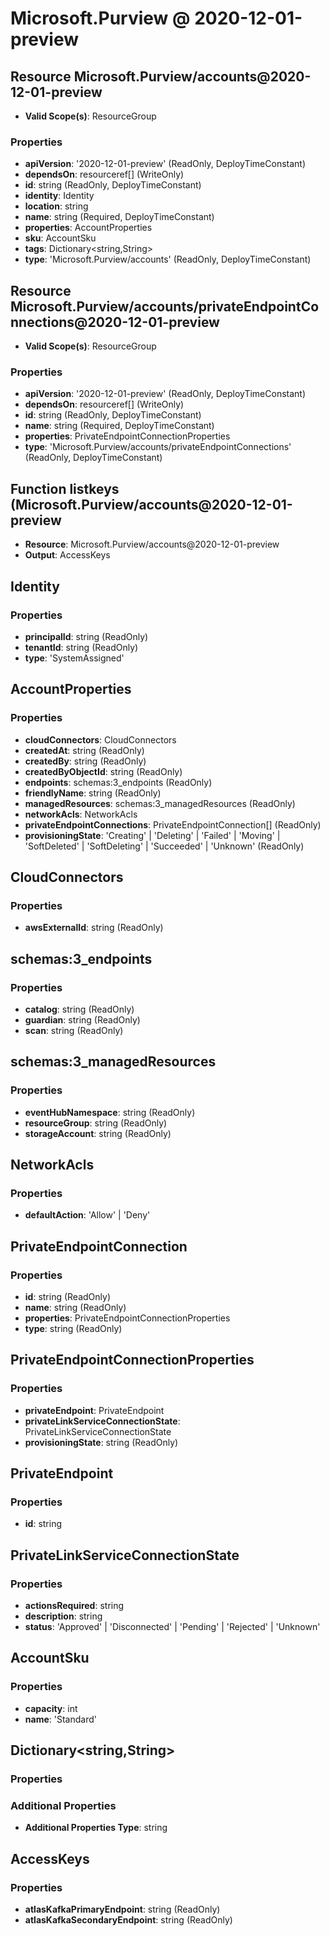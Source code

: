# Microsoft.Purview @ 2020-12-01-preview

## Resource Microsoft.Purview/accounts@2020-12-01-preview
* **Valid Scope(s)**: ResourceGroup
### Properties
* **apiVersion**: '2020-12-01-preview' (ReadOnly, DeployTimeConstant)
* **dependsOn**: resourceref[] (WriteOnly)
* **id**: string (ReadOnly, DeployTimeConstant)
* **identity**: Identity
* **location**: string
* **name**: string (Required, DeployTimeConstant)
* **properties**: AccountProperties
* **sku**: AccountSku
* **tags**: Dictionary<string,String>
* **type**: 'Microsoft.Purview/accounts' (ReadOnly, DeployTimeConstant)

## Resource Microsoft.Purview/accounts/privateEndpointConnections@2020-12-01-preview
* **Valid Scope(s)**: ResourceGroup
### Properties
* **apiVersion**: '2020-12-01-preview' (ReadOnly, DeployTimeConstant)
* **dependsOn**: resourceref[] (WriteOnly)
* **id**: string (ReadOnly, DeployTimeConstant)
* **name**: string (Required, DeployTimeConstant)
* **properties**: PrivateEndpointConnectionProperties
* **type**: 'Microsoft.Purview/accounts/privateEndpointConnections' (ReadOnly, DeployTimeConstant)

## Function listkeys (Microsoft.Purview/accounts@2020-12-01-preview
* **Resource**: Microsoft.Purview/accounts@2020-12-01-preview
* **Output**: AccessKeys

## Identity
### Properties
* **principalId**: string (ReadOnly)
* **tenantId**: string (ReadOnly)
* **type**: 'SystemAssigned'

## AccountProperties
### Properties
* **cloudConnectors**: CloudConnectors
* **createdAt**: string (ReadOnly)
* **createdBy**: string (ReadOnly)
* **createdByObjectId**: string (ReadOnly)
* **endpoints**: schemas:3_endpoints (ReadOnly)
* **friendlyName**: string (ReadOnly)
* **managedResources**: schemas:3_managedResources (ReadOnly)
* **networkAcls**: NetworkAcls
* **privateEndpointConnections**: PrivateEndpointConnection[] (ReadOnly)
* **provisioningState**: 'Creating' | 'Deleting' | 'Failed' | 'Moving' | 'SoftDeleted' | 'SoftDeleting' | 'Succeeded' | 'Unknown' (ReadOnly)

## CloudConnectors
### Properties
* **awsExternalId**: string (ReadOnly)

## schemas:3_endpoints
### Properties
* **catalog**: string (ReadOnly)
* **guardian**: string (ReadOnly)
* **scan**: string (ReadOnly)

## schemas:3_managedResources
### Properties
* **eventHubNamespace**: string (ReadOnly)
* **resourceGroup**: string (ReadOnly)
* **storageAccount**: string (ReadOnly)

## NetworkAcls
### Properties
* **defaultAction**: 'Allow' | 'Deny'

## PrivateEndpointConnection
### Properties
* **id**: string (ReadOnly)
* **name**: string (ReadOnly)
* **properties**: PrivateEndpointConnectionProperties
* **type**: string (ReadOnly)

## PrivateEndpointConnectionProperties
### Properties
* **privateEndpoint**: PrivateEndpoint
* **privateLinkServiceConnectionState**: PrivateLinkServiceConnectionState
* **provisioningState**: string (ReadOnly)

## PrivateEndpoint
### Properties
* **id**: string

## PrivateLinkServiceConnectionState
### Properties
* **actionsRequired**: string
* **description**: string
* **status**: 'Approved' | 'Disconnected' | 'Pending' | 'Rejected' | 'Unknown'

## AccountSku
### Properties
* **capacity**: int
* **name**: 'Standard'

## Dictionary<string,String>
### Properties
### Additional Properties
* **Additional Properties Type**: string

## AccessKeys
### Properties
* **atlasKafkaPrimaryEndpoint**: string (ReadOnly)
* **atlasKafkaSecondaryEndpoint**: string (ReadOnly)


